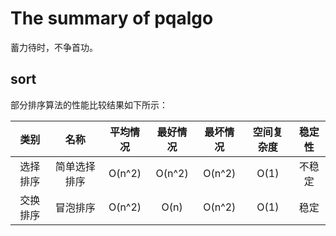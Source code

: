 # The summary of pqalgo

蓄力待时，不争首功。

## sort

部分排序算法的性能比较结果如下所示：

|类别|名称|平均情况|最好情况|最坏情况|空间复杂度|稳定性|
|:--:|:--:|:--:|:--:|:--:|:--:|:--:|
|选择排序|简单选择排序|O(n^2)|O(n^2)|O(n^2)|O(1)|不稳定|
|交换排序|冒泡排序|O(n^2)|O(n)|O(n^2)|O(1)|稳定|
